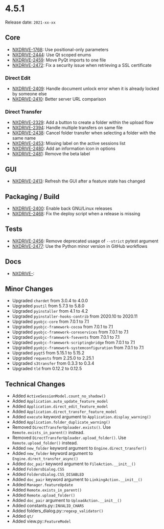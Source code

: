 # 4.5.1

Release date: `2021-xx-xx`

## Core

- [NXDRIVE-1768](https://jira.nuxeo.com/browse/NXDRIVE-1768): Use positional-only parameters
- [NXDRIVE-2444](https://jira.nuxeo.com/browse/NXDRIVE-2444): Use Qt scoped enums
- [NXDRIVE-2459](https://jira.nuxeo.com/browse/NXDRIVE-2459): Move PyQt imports to one file
- [NXDRIVE-2472](https://jira.nuxeo.com/browse/NXDRIVE-2472): Fix a security issue when retrieving a SSL certificate

### Direct Edit

- [NXDRIVE-2409](https://jira.nuxeo.com/browse/NXDRIVE-2409): Handle document unlock error when it is already locked by someone else
- [NXDRIVE-2410](https://jira.nuxeo.com/browse/NXDRIVE-2410): Better server URL comparison

### Direct Transfer

- [NXDRIVE-2329](https://jira.nuxeo.com/browse/NXDRIVE-2329): Add a button to create a folder within the upload flow
- [NXDRIVE-2394](https://jira.nuxeo.com/browse/NXDRIVE-2394): Handle multiple transfers on same file
- [NXDRIVE-2438](https://jira.nuxeo.com/browse/NXDRIVE-2438): Cancel folder transfer when selecting a folder with the same name
- [NXDRIVE-2453](https://jira.nuxeo.com/browse/NXDRIVE-2453): Missing label on the active sessions list
- [NXDRIVE-2480](https://jira.nuxeo.com/browse/NXDRIVE-2480): Add an information icon in options
- [NXDRIVE-2481](https://jira.nuxeo.com/browse/NXDRIVE-2481): Remove the beta label

## GUI

- [NXDRIVE-2413](https://jira.nuxeo.com/browse/NXDRIVE-2413): Refresh the GUI after a feature state has changed

## Packaging / Build

- [NXDRIVE-2400](https://jira.nuxeo.com/browse/NXDRIVE-2400): Enable back GNU/Linux releases
- [NXDRIVE-2468](https://jira.nuxeo.com/browse/NXDRIVE-2468): Fix the deploy script when a release is missing

## Tests

- [NXDRIVE-2456](https://jira.nuxeo.com/browse/NXDRIVE-2456): Remove deprecated usage of `--strict` pytest argument
- [NXDRIVE-2477](https://jira.nuxeo.com/browse/NXDRIVE-2477): Use the Python minor version in GitHub workflows

## Docs

- [NXDRIVE-](https://jira.nuxeo.com/browse/NXDRIVE-):

## Minor Changes

- Upgraded `chardet` from 3.0.4 to 4.0.0
- Upgraded `psutil` from 5.7.3 to 5.8.0
- Upgraded `pyinstaller` from 4.1 to 4.2
- Upgraded `pyinstaller-hooks-contrib` from 2020.10 to 2020.11
- Upgraded `pyobjc-core` from 7.0.1 to 7.1
- Upgraded `pyobjc-framework-cocoa` from 7.0.1 to 7.1
- Upgraded `pyobjc-framework-coreservices` from 7.0.1 to 7.1
- Upgraded `pyobjc-framework-fsevents` from 7.0.1 to 7.1
- Upgraded `pyobjc-framework-scriptingbridge` from 7.0.1 to 7.1
- Upgraded `pyobjc-framework-systemconfiguration` from 7.0.1 to 7.1
- Upgraded `pyqt5` from 5.15.1 to 5.15.2
- Upgraded `requests` from 2.25.0 to 2.25.1
- Upgraded `s3transfer` from 0.3.3 to 0.3.4
- Upgraded `tld` from 0.12.2 to 0.12.5

## Technical Changes

- Added `ActiveSessionModel.count_no_shadow()`
- Added `Application.auto_update_feature_model`
- Added `Application.direct_edit_feature_model`
- Added `Application.direct_transfer_feature_model`
- Added `execute` keyword argument to `Application.display_warning()`
- Added `Application.folder_duplicate_warning()`
- Removed `DirectTransferUploader.exists()`. Use `Remote.exists_in_parent()` instead.
- Removed `DirectTransferUploader.upload_folder()`. Use `Remote.upload_folder()` instead.
- Added `new_folder` keyword argument to `Engine.direct_transfer()`
- Added `new_folder` keyword argument to `Engine.direct_transfer_async()`
- Added `doc_pair` keyword argument to `FileAction.__init__()`
- Added `FoldersDialog.CSS`
- Added `FoldersDialog.CSS_DISABLED`
- Added `doc_pair` keyword argument to `LinkingAction.__init__()`
- Added `Manager.featureUpdate`
- Added `Remote.exists_in_parent()`
- Added `Remote.upload_folder()`
- Added `doc_pair` argument to `UploadAction.__init__()`
- Added constants.py::`INVALID_CHARS `
- Added folders_dialog.py::`regexp_validator()`
- Added `qt/`
- Added view.py::`FeatureModel`
